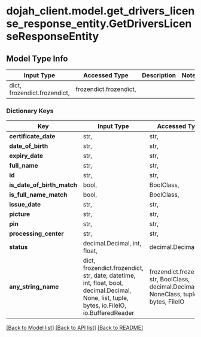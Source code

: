 # dojah_client.model.get_drivers_license_response_entity.GetDriversLicenseResponseEntity

## Model Type Info
Input Type | Accessed Type | Description | Notes
------------ | ------------- | ------------- | -------------
dict, frozendict.frozendict,  | frozendict.frozendict,  |  | 

### Dictionary Keys
Key | Input Type | Accessed Type | Description | Notes
------------ | ------------- | ------------- | ------------- | -------------
**certificate_date** | str,  | str,  |  | [optional] 
**date_of_birth** | str,  | str,  |  | [optional] 
**expiry_date** | str,  | str,  |  | [optional] 
**full_name** | str,  | str,  |  | [optional] 
**id** | str,  | str,  |  | [optional] 
**is_date_of_birth_match** | bool,  | BoolClass,  |  | [optional] 
**is_full_name_match** | bool,  | BoolClass,  |  | [optional] 
**issue_date** | str,  | str,  |  | [optional] 
**picture** | str,  | str,  |  | [optional] 
**pin** | str,  | str,  |  | [optional] 
**processing_center** | str,  | str,  |  | [optional] 
**status** | decimal.Decimal, int, float,  | decimal.Decimal,  |  | [optional] 
**any_string_name** | dict, frozendict.frozendict, str, date, datetime, int, float, bool, decimal.Decimal, None, list, tuple, bytes, io.FileIO, io.BufferedReader | frozendict.frozendict, str, BoolClass, decimal.Decimal, NoneClass, tuple, bytes, FileIO | any string name can be used but the value must be the correct type | [optional]

[[Back to Model list]](../../README.md#documentation-for-models) [[Back to API list]](../../README.md#documentation-for-api-endpoints) [[Back to README]](../../README.md)

